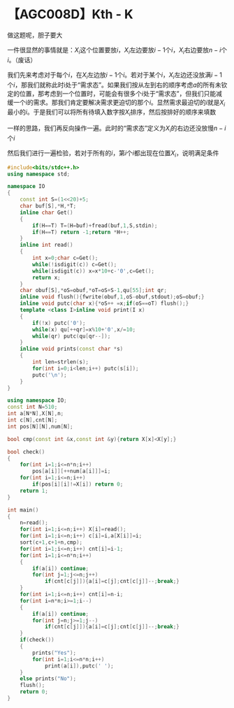 # 【AGC008D】Kth - K

做这题呢，胆子要大

一件很显然的事情就是：$X_i$这个位置要放$i$，$X_i$左边要放$i-1$个$i$，$X_i$右边要放$n-i$个$i$。（废话）

我们先来考虑对于每个$i$，在$X_i$左边放$i-1$个$i$。若对于某个$i$，$X_i$左边还没放满$i-1$个$i$，那我们就称此时i处于“需求态”。如果我们按从左到右的顺序考虑$a$的所有未钦定的位置，那考虑到一个位置时，可能会有很多个$i$处于“需求态”，但我们只能减缓一个i的需求。那我们肯定要解决需求更迫切的那个$i$。显然需求最迫切的$i$就是$X_i$最小的$i$。于是我们可以将所有待填入数字按$X_i$排序，然后按排好的顺序来填数

一样的思路，我们再反向操作一遍。此时的“需求态”定义为$X_i$的右边还没放慢$n-i$个$i$

然后我们进行一遍检验，若对于所有的$i$，第$i$个$i$都出现在位置$X_i$，说明满足条件

```cpp
#include<bits/stdc++.h>
using namespace std;

namespace IO
{
    const int S=(1<<20)+5;
    char buf[S],*H,*T;
    inline char Get()
    {
        if(H==T) T=(H=buf)+fread(buf,1,S,stdin);
        if(H==T) return -1;return *H++;
    }
    inline int read()
    {
        int x=0;char c=Get();
        while(!isdigit(c)) c=Get();
        while(isdigit(c)) x=x*10+c-'0',c=Get();
        return x;
    }
    char obuf[S],*oS=obuf,*oT=oS+S-1,qu[55];int qr;
    inline void flush(){fwrite(obuf,1,oS-obuf,stdout);oS=obuf;}
    inline void putc(char x){*oS++ =x;if(oS==oT) flush();}
    template <class I>inline void print(I x)
    {
        if(!x) putc('0');
        while(x) qu[++qr]=x%10+'0',x/=10;
        while(qr) putc(qu[qr--]);
    }
    inline void prints(const char *s)
    {
        int len=strlen(s);
        for(int i=0;i<len;i++) putc(s[i]);
        putc('\n');
    }
}

using namespace IO;
const int N=510;
int a[N*N],X[N],n;
int c[N],cnt[N];
int pos[N][N],num[N];

bool cmp(const int &x,const int &y){return X[x]<X[y];}

bool check()
{
    for(int i=1;i<=n*n;i++)
        pos[a[i]][++num[a[i]]]=i;
    for(int i=1;i<=n;i++)
        if(pos[i][i]!=X[i]) return 0;
    return 1;
}

int main()
{
    n=read();
    for(int i=1;i<=n;i++) X[i]=read();
    for(int i=1;i<=n;i++) c[i]=i,a[X[i]]=i;
    sort(c+1,c+1+n,cmp);
    for(int i=1;i<=n;i++) cnt[i]=i-1;
    for(int i=1;i<=n*n;i++)
    {
        if(a[i]) continue;
        for(int j=1;j<=n;j++)
            if(cnt[c[j]]){a[i]=c[j];cnt[c[j]]--;break;}
    }
    for(int i=1;i<=n;i++) cnt[i]=n-i;
    for(int i=n*n;i>=1;i--)
    {
        if(a[i]) continue;
        for(int j=n;j>=1;j--)
            if(cnt[c[j]]){a[i]=c[j];cnt[c[j]]--;break;}
    }
    if(check())
    {
        prints("Yes");
        for(int i=1;i<=n*n;i++)
            print(a[i]),putc(' ');
    }
    else prints("No");
    flush();
    return 0;
}
```

